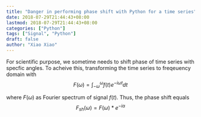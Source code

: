 ```yaml
---
title: "Danger in performing phase shift with Python for a time series" 
date: 2018-07-29T21:44:43+08:00
lastmod: 2018-07-29T21:44:43+08:00
categories: ["Python"] 
tags: ["Signal", "Python"]
draft: false
author: "Xiao Xiao"
---
```


For scientific purpose, we sometime needs to shift phase of time series with specfic angles.
To acheive this, transforming the time series to freqeuency domain with 
     $$F(\omega) = \int_{-\omega}^{\omega} f(t) e^{-i \omega t} dt$$

where $F(\omega)$ as Fourier spectrum of signal $f(t)$. Thus, the phase shift equals 
$$F_{sh}(\omega) = F(\omega) * e^{-i \alpha}$$ 
<!--more-->

